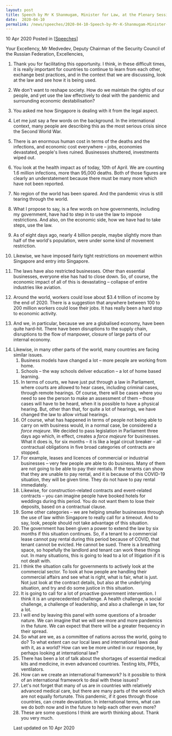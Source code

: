 ```yaml
---
layout: post
title: Speech by Mr K Shanmugam, Minister for Law, at the Plenary Session of the St. Petersburg International Legal Forum 9½: Rule of Corona
date:  2020-04-10
permalink: /news/speeches/2020-04-10-Speech-by-Mr-K-Shanmugam-Minister-for-Law-at-the-Plenary-Session-of-SPILF-Rule-of-Corona
---
```


10 Apr 2020 Posted in [[Speeches](/news/speeches)]

Your Excellency, Mr Medvedev, Deputy Chairman of the Security Council of the Russian Federation,
Excellencies,

<ol start="1">
<li>Thank you for facilitating this opportunity. I think, in these difficult times, it is really important for countries to continue to learn from each other, exchange best practices, and in the context that we are discussing, look at the law and see how it is being used.</li>
</ol>

<ol start="2">
<li>We don't want to reshape society. How do we maintain the rights of our people, and yet use the law effectively to deal with the pandemic and surrounding economic destabilisation?</li>
</ol>

<ol start="3">
<li>You asked me how Singapore is dealing with it from the legal aspect.</li>
</ol>

<ol start="4">
<li>Let me just say a few words on the background. In the international context, many people are describing this as the most serious crisis since the Second World War.</li>
</ol>

<ol start="5">
<li>There is an enormous human cost in terms of the deaths and the infections, and economic cost everywhere – jobs, economies devastated, people's lives ruined. Businesses shuttered, investments wiped out.</li>
</ol>

<ol start="6">
<li>You look at the health impact as of today, 10th of April. We are counting 1.6 million infections, more than 95,000 deaths. Both of those figures are clearly an understatement because there must be many more which have not been reported.</li>
</ol>

<ol start="7">
<li>No region of the world has been spared. And the pandemic virus is still tearing through the world.</li>
</ol>

<ol start="8">
<li>What I propose to say, is a few words on how governments, including my government, have had to step in to use the law to impose restrictions. And also, on the economic side, how we have had to take steps, use the law.</li>
</ol>

<ol start="9">
<li>As of eight days ago, nearly 4 billion people, maybe slightly more than half of the world's population, were under some kind of movement restriction.</li>
</ol>

<ol start="10">
<li>Likewise, we have imposed fairly tight restrictions on movement within Singapore and entry into Singapore.</li>
</ol>

<ol start="11">
<li>The laws have also restricted businesses. Other than essential businesses, everyone else has had to close down. So, of course, the economic impact of all of this is devastating – collapse of entire industries like aviation.</li>
</ol>

<ol start="12">
<li>Around the world, workers could lose about $3.4 trillion of income by the end of 2020. There is a suggestion that anywhere between 100 to 200 million workers could lose their jobs. It has really been a hard stop to economic activity.</li>
</ol>

<ol start="13">
<li>And we, in particular, because we are a globalised economy, have been quite hard-hit. There have been disruptions to the supply chain, disruptions to the flow of manpower, closure of large parts of our internal economy.</li>
</ol>

<ol start="14">
<li>Likewise, in many other parts of the world, many countries are facing similar issues.

<ol start="a">
<li>Business models have changed a lot – more people are working from home.</li>
</ol>

<ol start="b">
<li>Schools – the way schools deliver education – a lot of home based learning.</li>
</ol>

<ol start="15">
<li>In terms of courts, we have just put through a law in Parliament, where courts are allowed to hear cases, including criminal cases, through remote hearings. Of course, there will be cases where you need to see the person to make an assessment of them – those cases will have to be heard, when it is possible to have a physical hearing. But, other than that, for quite a lot of hearings, we have changed the law to allow virtual hearings.</li>
</ol>

<ol start="16">
<li>Of course, what has happened in terms of people not being able to carry on with business would, in a normal case, be considered a <i>force majeure</i>. We decided to pass legislation in Parliament three days ago which, in effect, creates a <i>force majeure</i> for businesses. What it does is, for six months – it is like a legal circuit breaker – all contractual obligations in five broad categories of contracts are stopped.</li>
</ol>

<ol start="17">
<li>For example, leases and licences of commercial or industrial businesses – very few people are able to do business. Many of them are not going to be able to pay their rentals. If the tenants can show that they are unable to pay rental, and it is because of this COVID-19 situation, they will be given time. They do not have to pay rental immediately.</li>
</ol>

<ol start="18">
<li>Likewise, for construction-related contracts and event-related contracts – you can imagine people have booked hotels for weddings during this period. You do not want them to lose their deposits, based on a contractual clause.</li>
</ol>

<ol start="19">
<li>Some other categories – we are helping smaller businesses through the use of law within Singapore to really call for a timeout. And to say, look, people should not take advantage of this situation.</li>
</ol>

<ol start="20">
<li>The government has been given a power to extend the law by six months if this situation continues. So, if a tenant to a commercial lease cannot pay rental during this period because of COVID, that tenant cannot be evicted. He cannot be sued. There is a breathing space, so hopefully the landlord and tenant can work these things out. In many situations, this is going to lead to a lot of litigation if it is not dealt with.</li>
</ol>

<ol start="21">
<li>I think the situation calls for governments to actively look at the commercial sector. To look at how people are handling their commercial affairs and see what is right, what is fair, what is just. Not just look at the contract details, but also at the underlying situation, and try and do some justice in this situation.</li>
</ol>

<ol start="22">
<li>It is going to call for a lot of proactive government intervention. I think it is an unprecedented challenge. A health challenge, a social challenge, a challenge of leadership, and also a challenge in law, for a lot.</li>
</ol>

<ol start="23">
<li>I will end by leaving this panel with some questions of a broader nature. We can imagine that we will see more and more pandemics in the future. We can expect that there will be a greater frequency in their spread.</li>
</ol>

<ol start="24">
<li>So what are we, as a committee of nations across the world, going to do? To what extent can our local laws and international laws deal with it, as a world? How can we be more united in our response, by perhaps looking at international law?</li>
</ol>

<ol start="25">
<li>There has been a lot of talk about the shortages of essential medical kits and medicine, in even advanced countries. Testing kits, PPEs, ventilators.</li>
</ol>

<ol start="26">
<li>How can we create an international framework? Is it possible to think of an international framework to deal with these issues?</li>
</ol>

<ol start="27">
<li>Let's not forget that many of us are in countries with relatively advanced medical care, but there are many parts of the world which are not equally fortunate. This pandemic, if it goes through those countries, can create devastation. In international terms, what can we do both now and in the future to help each other even more?</li>
</ol>

<ol start="28">
<li>These are some questions I think are worth thinking about. Thank you very much.</li>
</ol>

<p class="right-side-updated">Last updated on 10 Apr 2020</p> 
